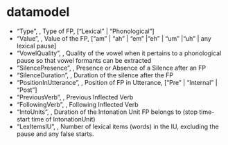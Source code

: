 # datamodel

- “Type”, <categorical>, Type of FP, [“Lexical” | “Phonological”]
- “Value”, <string>, Value of the FP, [“am” | “ah” | “em” |“eh” |  “um” |“uh” | any lexical pause]
- “VowelQuality”, <categorical>, Quality of the vowel when it pertains to a phonological pause so that vowel formants can be extracted
- “SilencePresence”, <categorical>, Presence or Absence of a Silence after an FP
- “SilenceDuration”,  <numerical>, Duration of the silence after the FP
- “PositionInUtterance”, <categorical>, Position of FP in Utterance, [“Pre” | “Internal” | “Post”]
- “PreviousVerb”, <categorical>, Previous Inflected Verb
- “FollowingVerb”, <categorical>, Following Inflected Verb
- “IntoUnits”, <numerical>, Duration of the Intonation Unit FP belongs to (stop time-start time of IntonationUnit)
- “LexItemsIU”, <numerical>, Number of lexical items (words) in the IU, excluding the pause and any false starts. 
